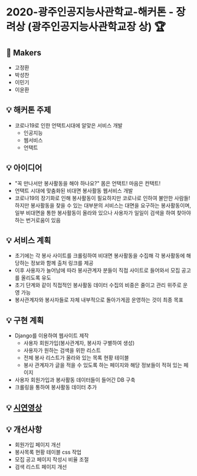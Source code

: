 # 2020-광주인공지능사관학교-해커톤 - 장려상 (광주인공지능사관학교장 상) 🏆

## 🎈 Makers
* 고정환
* 박성찬
* 이민기
* 이윤환

## 💡 해커톤 주제
* 코로나19로 인한 언택트시대에 알맞은 서비스 개발
  * 인공지능
  * 웹서비스
  * 언택트

## 💡 아이디어
* "꼭 만나서만 봉사활동을 해야 하나요?" 몸은 언택트! 마음은 컨택트! 
* 언택트 시대에 맞춤화된 비대면 봉사활동 웹서비스 개발
* 코로나19의 장기화로 인해 봉사활동이 필요하지만 코로나로 인하여 불안한 사람들! 하지만 봉사활동을 찾을 수 있는 대부분의 서비스는 대면을 요구하는 봉사활동이며, 일부 비대면을 통한 봉사활동이 올라와 있으나 사용자가 일일이 검색을 하여 찾아야 하는 번거로움이 있음

## 💡 서비스 계획
* 초기에는 각 봉사 사이트를 크롤링하여 비대면 봉사활동을 수집해 각 봉사활동에 해당하는 정보와 함께 출처 링크를 제공
* 이후 사용자가 늘어남에 따라 봉사관계자 분들이 직접 사이트로 들어와서 모집 공고를 올리도록 유도
* 초기 단계와 같이 직접적인 봉사활동 데이터 수집의 비중은 줄이고 관리 위주로 운영 가능
* 봉사관계자와 봉사자들로 자체 내부적으로 돌아가게끔 운영하는 것이 최종 목표

## 💡 구현 계획
* Django를 이용하여 웹사이트 제작
  * 사용자 회원가입(봉사관계자, 봉사자 구별하여 생성)
  * 사용자가 원하는 검색을 위한 리스트
  * 전체 봉사 리스트가 올라와 있는 목록 현황 테이블
  * 봉사 관계자가 글을 적을 수 있도록 하는 페이지와 해당 정보들이 적혀 있는 페이지
* 사용자 회원가입과 봉사활동 데이터들이 들어간 DB 구축
* 크롤링을 통하여 봉사활동 데이터 추가

## 💡 [시연영상](https://youtu.be/AreOYdSksYI)

## 💡 개선사항
* 회원가입 페이지 개선
* 봉사목록 현황 테이블 css 작업
* 모집 공고 페이지 작성시 비율 조절
* 검색 리스트 페이지 개선
